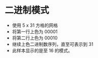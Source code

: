 # 二进制模式

- 使用 5 x 31 方格的网格
- 将第一行上色为 00001
- 将第二行上色为 00010
- 继续上色二进制数序列，直至可表示到 31
- 此样本显示的是至 16 的模式。